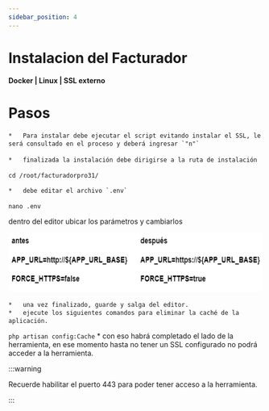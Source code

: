 ```yaml
---
sidebar_position: 4
---
```


# Instalacion del Facturador
**Docker | Linux | SSL externo**

# **Pasos**
    *   Para instalar debe ejecutar el script evitando instalar el SSL, le será consultado en el proceso y deberá ingresar `"n"`

    *   finalizada la instalación debe dirigirse a la ruta de instalación
`cd /root/facturadorpro31/`

    *   debe editar el archivo `.env`

`nano .env`

dentro del editor ubicar los parámetros y cambiarlos

![dns management](./img/6.png)

    *   una vez finalizado, guarde y salga del editor.
    *   ejecute los siguientes comandos para eliminar la caché de la aplicación.
`php artisan config:Cache`
    *   con eso habrá completado el lado de la herramienta, en ese momento hasta no tener un SSL configurado no podrá acceder a la herramienta.


:::warning

Recuerde habilitar el puerto 443 para poder tener acceso a la herramienta.

:::